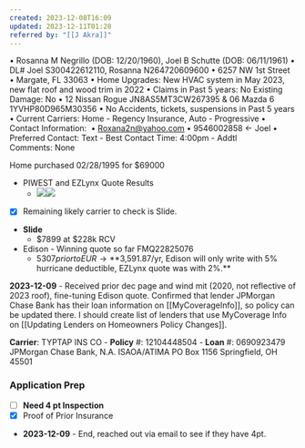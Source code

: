 ```yaml
---
created: 2023-12-08T16:09
updated: 2023-12-11T01:28
referred by: "[[J Akra]]"
---
```

 • Rosanna M Negrillo (DOB: 12/20/1960), Joel B Schutte (DOB: 06/11/1961)
  • DL# Joel S300422612110, Rosanna N264720609600
   • 6257 NW 1st Street
   • Margate, FL 33063
 • Home Upgrades: New HVAC system in May 2023, new flat roof and wood trim in 2022
 • Claims in Past 5 years: No Existing Damage: No
 • 12 Nissan Rogue JN8AS5MT3CW267395 & 06 Mazda 6 1YVHP80D965M30356
 • No Accidents, tickets, suspensions in Past 5 years
 • Current Carriers: Home - Regency Insurance, Auto - Progressive
 • Contact Information: 
   • Roxana2n@yahoo.com
   • 9546002858 ← Joel
 • Preferred Contact: Text - Best Contact Time: 4:00pm - Addtl Comments: None

Home purchased 02/28/1995 for $69000 
- PIWEST and EZLynx Quote Results 
	- ![](https://i.imgur.com/v3K8GyU.png)![](https://i.imgur.com/ABp8b4e.png)

- [x] Remaining likely carrier to check is Slide.
- **Slide** 
	- $7899 at $228k RCV
- Edison - Winning quote so far FMQ22825076
	- $5307 prior to EUR → **$3,591.87/yr, Edison will only write with 5% hurricane deductible, EZLynx quote was with 2%.**

**2023-12-09** - Received prior dec page and wind mit (2020, not reflective of 2023 roof), fine-tuning Edison quote. Confirmed that lender JPMorgan Chase Bank has their loan information on [[MyCoverageInfo]], so policy can be updated there. I should create list of lenders that use MyCoverage Info on  [[Updating Lenders on Homeowners Policy Changes]].

**Carrier**: TYPTAP INS CO - **Policy** #: 12104448504 - **Loan** #: 0690923479
JPMorgan Chase Bank, N.A. ISAOA/ATIMA
PO Box 1156
Springfield, OH 45501

### Application Prep
- [ ] **Need 4 pt Inspection**
- [x] Proof of Prior Insurance

- **2023-12-09** - End, reached out via email to see if they have 4pt.